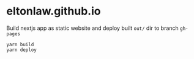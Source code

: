 # eltonlaw.github.io

Build nextjs app as static website and deploy built `out/` dir to branch `gh-pages`
```
yarn build
yarn deploy
```
